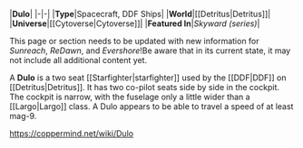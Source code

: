 |**Dulo**|
|-|-|
|**Type**|Spacecraft, DDF Ships|
|**World**|[[Detritus\|Detritus]]|
|**Universe**|[[Cytoverse\|Cytoverse]]|
|**Featured In**|*Skyward (series)*|

This page or section needs to be updated with new information for *Sunreach*, *ReDawn*, and *Evershore*!Be aware that in its current state, it may not include all additional content yet.

A **Dulo** is a two seat [[Starfighter\|starfighter]] used by the [[DDF\|DDF]] on [[Detritus\|Detritus]]. It has two co-pilot seats side by side in the cockpit. The cockpit is narrow, with the fuselage only a little wider than a [[Largo\|Largo]] class. A Dulo appears to be able to travel a speed of at least mag-9.



https://coppermind.net/wiki/Dulo